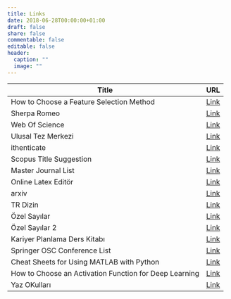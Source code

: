 ```yaml
---
title: Links
date: 2018-06-28T00:00:00+01:00
draft: false
share: false
commentable: false
editable: false
header:
  caption: ""
  image: ""
---
```

| Title                               | URL                                                                                          |
|-------------------------------------------|--------------------------------------------------------------------------------------------------|
| How to Choose a Feature Selection Method  | [Link](https://machinelearningmastery.com/feature-selection-with-real-and-categorical-data/)        |
| Sherpa Romeo                              | [Link](https://v2.sherpa.ac.uk/romeo/)                                                        |
| Web Of Science                            | [Link](https://app.webofknowledge.com/author/record/1392011?lang=en_US)                  |
| Ulusal Tez Merkezi                        | [Link](https://tez.yok.gov.tr/UlusalTezMerkezi/)                                      |
| ithenticate                               | [Link](https://app.ithenticate.com/en_us/login)                                             |
| Scopus Title Suggestion                   | [Link](https://suggestor.step.scopus.com/suggestTitle/step1.cfm)                              |
| Master Journal List                       | [Link](https://mjl.clarivate.com/home?PC=D)                                                |
| Online Latex Editör                       | [Link](https://www.latex4technics.com)                                                    |
| arxiv                                     | [Link](https://arxiv.org)                                                                  |
| TR Dizin                                  | [Link](https://trdizin.gov.tr)                                                            |
| Özel Sayılar                              | [Link](https://www.guide2research.com/special-issues/)                                     |
| Özel Sayılar 2                            | [Link](https://research.com/special-issues/computer-science)                               |
| Kariyer Planlama Ders Kitabı               | [Link](https://karmer.gop.edu.tr/depo/menuler/birim_11898/duyurular_198/89e07439-672f-484e-a688-bca9b0a237f2/html_icerik/files/KP%20Ders%20Kitabı.pdf) |
| Springer OSC Conference List              | [Link](https://ocs.springer.com/misc/viewconferences)                                      |
| Cheat Sheets for Using MATLAB with Python | [Link](https://www.mathworks.com/campaigns/offers/matlab-python-cheat-sheets.html?s_v1=41666&elqem=3649079_EM_ROW_DIR_22-01_MOE-EDU-ENG&elqTrackId=49c50b7807fb459a867f495771f9bf57&elq=a20d1c97ad3d4ce59db7430629ba0be8&elqaid=41666&elqat=1&elqCampaignId=15331) |
| How to Choose an Activation Function for Deep Learning | [Link](https://buff.ly/38RyP50) |
| Yaz OKulları                              | [Link](https://yazokulu.bilimakademisi.org/yapayogrenme/2022/)                          |

